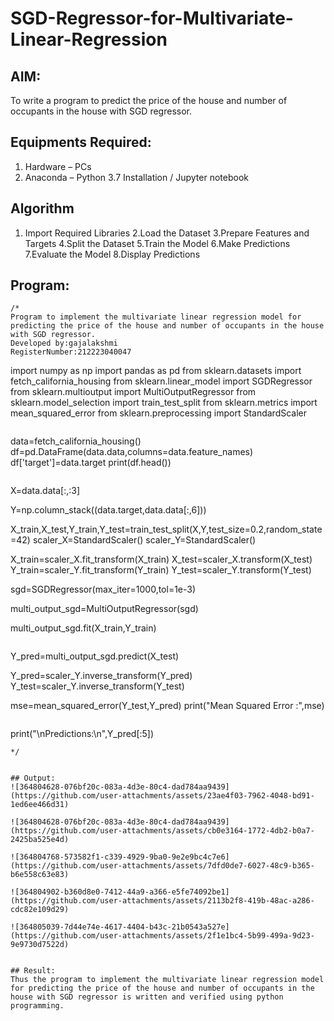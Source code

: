 # SGD-Regressor-for-Multivariate-Linear-Regression

## AIM:
To write a program to predict the price of the house and number of occupants in the house with SGD regressor.

## Equipments Required:
1. Hardware – PCs
2. Anaconda – Python 3.7 Installation / Jupyter notebook

## Algorithm
1. Import Required Libraries
2.Load the Dataset
3.Prepare Features and Targets
4.Split the Dataset
5.Train the Model
6.Make Predictions
7.Evaluate the Model
8.Display Predictions
   

## Program:
```
/*
Program to implement the multivariate linear regression model for predicting the price of the house and number of occupants in the house with SGD regressor.
Developed by:gajalakshmi 
RegisterNumber:212223040047
```
import numpy as np
import pandas as pd
from sklearn.datasets import fetch_california_housing
from sklearn.linear_model import SGDRegressor
from sklearn.multioutput import MultiOutputRegressor
from sklearn.model_selection import train_test_split
from sklearn.metrics import mean_squared_error
from sklearn.preprocessing import StandardScaler
```
```
data=fetch_california_housing()
df=pd.DataFrame(data.data,columns=data.feature_names)
df['target']=data.target
print(df.head())
```
```
X=data.data[:,:3]

Y=np.column_stack((data.target,data.data[:,6]))

X_train,X_test,Y_train,Y_test=train_test_split(X,Y,test_size=0.2,random_state=42)
scaler_X=StandardScaler()
scaler_Y=StandardScaler()

X_train=scaler_X.fit_transform(X_train)
X_test=scaler_X.transform(X_test)
Y_train=scaler_Y.fit_transform(Y_train)
Y_test=scaler_Y.transform(Y_test)

sgd=SGDRegressor(max_iter=1000,tol=1e-3)

multi_output_sgd=MultiOutputRegressor(sgd)

multi_output_sgd.fit(X_train,Y_train)
```
```
Y_pred=multi_output_sgd.predict(X_test)


Y_pred=scaler_Y.inverse_transform(Y_pred)
Y_test=scaler_Y.inverse_transform(Y_test)

mse=mean_squared_error(Y_test,Y_pred)
print("Mean Squared Error :",mse)
```
```
print("\nPredictions:\n",Y_pred[:5])
```
*/


## Output:
![364804628-076bf20c-083a-4d3e-80c4-dad784aa9439](https://github.com/user-attachments/assets/23ae4f03-7962-4048-bd91-1ed6ee466d31)

![364804628-076bf20c-083a-4d3e-80c4-dad784aa9439](https://github.com/user-attachments/assets/cb0e3164-1772-4db2-b0a7-2425ba525e4d)

![364804768-573582f1-c339-4929-9ba0-9e2e9bc4c7e6](https://github.com/user-attachments/assets/7dfd0de7-6027-48c9-b365-b6e558c63e83)

![364804902-b360d8e0-7412-44a9-a366-e5fe74092be1](https://github.com/user-attachments/assets/2113b2f8-419b-48ac-a286-cdc82e109d29)

![364805039-7d44e74e-4617-4404-b43c-21b0543a527e](https://github.com/user-attachments/assets/2f1e1bc4-5b99-499a-9d23-9e9730d7522d)


## Result:
Thus the program to implement the multivariate linear regression model for predicting the price of the house and number of occupants in the house with SGD regressor is written and verified using python programming.
